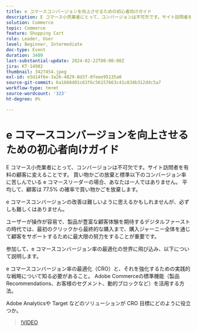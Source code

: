 ```yaml
---
title: e コマースコンバージョンを向上させるための初心者向けガイド
description: E コマース小売業者にとって、コンバージョンは不可欠です。サイト訪問者を有料の顧客に変えることです。 買い物かごの放棄と標準以下のコンバージョン率に苦しんでいる e コマースリーダーの場合、あなたは一人ではありません。 E コマースコンバージョンの向上は、簡単に操作でき、製品に富んだ顧客体験が期待されるデジタルファーストの時代では、最初のクリックから最終購入まで、カスタマージャーニー全体を通じて顧客をサポートするために、最大限の努力をすることが重要です。Adobe Commerceの標準機能（製品Recommendations、顧客セグメント、動的ブロックなど）を活用します。Adobe Analyticsや Target などのソリューションが CRO 目標にどのように役立つか。
solution: Commerce
topic: Commerce
feature: Shopping Cart
role: Leader, User
level: Beginner, Intermediate
doc-type: Event
duration: 3409
last-substantial-update: 2024-02-22T00:00:00Z
jira: KT-14982
thumbnail: 3427454.jpeg
exl-id: e5d14f6e-3a26-4829-8d37-0feee95135a0
source-git-commit: 6a1868d01c63f6c56157663c41c834b312ddc5a7
workflow-type: tm+mt
source-wordcount: '323'
ht-degree: 0%

---
```


# e コマースコンバージョンを向上させるための初心者向けガイド

E コマース小売業者にとって、コンバージョンは不可欠です。サイト訪問者を有料の顧客に変えることです。 買い物かごの放棄と標準以下のコンバージョン率に苦しんでいる e コマースリーダーの場合、あなたは一人ではありません。 平均して、顧客は 77.5% の確率で買い物かごを放棄します。

e コマースコンバージョンの改善は難しいように思えるかもしれませんが、必ずしも難しくはありません。

ユーザーが操作が容易で、製品が豊富な顧客体験を期待するデジタルファーストの時代では、最初のクリックから最終的な購入まで、購入ジャーニー全体を通じて顧客をサポートするために最大限の努力をすることが重要です。

参加して、e コマースコンバージョン率の最適化の世界に飛び込み、以下について説明します。

e コマースコンバージョン率の最適化（CRO）と、それを強化するための実践的な戦略について知る必要があること。
Adobe Commerceの標準機能（製品Recommendations、お客様のセグメント、動的ブロックなど）を活用する方法。

Adobe Analyticsや Target などのソリューションが CRO 目標にどのように役立つか。

>[!VIDEO](https://video.tv.adobe.com/v/3427454/?learn=on)
